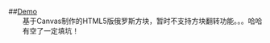 ##[Demo](http://gentlemanczh.com/works/Canvas/Tetris/)  
　　基于Canvas制作的HTML5版俄罗斯方块，暂时不支持方块翻转功能。。。哈哈  
　　有空了一定填坑！